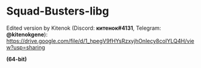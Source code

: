 # Squad-Busters-libg

Edited version by Kitenok (Discord: **китенок#4131**, Telegram: **@kitenokgene**): https://drive.google.com/file/d/1_hpegV9fHYsRzxyjhOnlecy8coIYLQ4H/view?usp=sharing

**(64-bit)**
